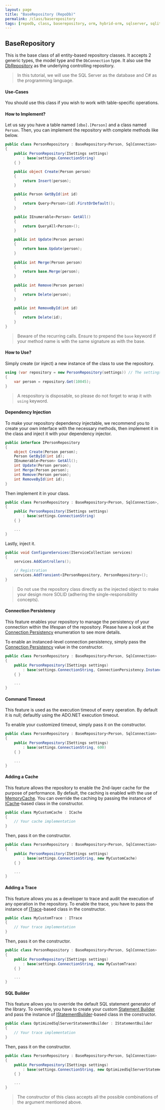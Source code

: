 ```yaml
---
layout: page
title: "BaseRepository (RepoDb)"
permalink: /class/baserepository
tags: [repodb, class, baserepository, orm, hybrid-orm, sqlserver, sqlite, mysql, postgresql]
---
```


## BaseRepository

This is the base class of all entity-based repository classes. It accepts 2 generic types, the model type and the `DbConnection` type. It also use the [DbRepository](/class/dbrepository) as the underlying controlling repository.

> In this tutorial, we will use the SQL Server as the database and C# as the programming language.

#### Use-Cases

You should use this class if you wish to work with table-specific operations.

#### How to Implement?

Let us say you have a table named `[dbo].[Person]` and a class named `Person`. Then, you can implement the repository with complete methods like below.

```csharp
public class PersonRepository : BaseRepository<Person, SqlConnection>
{
    public PersonRepository(ISettings settings)
        : base(settings.ConnectionString)
    { }

    public object Create(Person person)
    {
        return Insert(person);
    }

    public Person GetById(int id)
    {
        return Query<Person>(id).FirstOrDefault();
    }

    public IEnumerable<Person> GetAll()
    {
        return QueryAll<Person>();
    }

    public int Update(Person person)
    {
        return base.Update(person);
    }
    
    public int Merge(Person person)
    {
        return base.Merge(person);
    }
    
    public int Remove(Person person)
    {
        return Delete(person);
    }
    
    public int RemoveById(int id)
    {
        return Delete(id);
    }
}
```

> Beware of the recurring calls. Ensure to prepend the `base` keyword if your method name is with the same signature as with the base.

#### How to Use?

Simply create (or inject) a new instance of the class to use the repository.

```csharp
using (var repository = new PersonRepository(settings)) // The settings must be DI(ed) (or,the repository itself must be DI(ed))
{
    var person = repository.Get(10045);
}
```

> A respository is disposable, so please do not forget to wrap it with `using` keyword.

#### Dependency Injection

To make your repository dependency injectable, we recommend you to create your own interface with the necessary methods, then implement it in the class and inject it with your dependency injector.

```csharp
public interface IPersonRepository
{
    object Create(Person person);
    Person GetById(int id);
    IEnumerable<Person> GetAll();
    int Update(Person person);
    int Merge(Person person);
    int Remove(Person person);
    int RemoveById(int id);
}
```

Then implement it in your class.

```csharp
public class PersonRepository : BaseRepository<Person, SqlConnection>, IPersonRepository
{
    public PersonRepository(ISettings settings)
        : base(settings.ConnectionString)
    { }

    ...
}
```

Lastly, inject it.

```csharp
public void ConfigureServices(IServiceCollection services)
{
    services.AddControllers();

    // Registration
    services.AddTransient<IPersonRepository, PersonRepository>();
}
```

> Do not use the repository class directly as the injected object to make your design more SOLID (adhering the single-responsibility concepts).

#### Connection Persistency

This feature enables your repository to manage the persistency of your connection within the lifespan of the repository. Please have a look at the [Connection Persistency](/enumeration/connectionpersistency) enumeration to see more details.

To enable an instanced-level connection persistency, simply pass the [Connection Persistency](/enumeration/connectionpersistency#instance) value in the constructor.

```csharp
public class PersonRepository : BaseRepository<Person, SqlConnection>
{
    public PersonRepository(ISettings settings)
        : base(settings.ConnectionString, ConnectionPersistency.Instance)
    { }

    ...
}
```

#### Command Timeout

This feature is used as the execution timeout of every operation. By default it is null; defaultly using the ADO.NET execution timeout.

To enable your customized timeout, simply pass it on the constructor.

```csharp
public class PersonRepository : BaseRepository<Person, SqlConnection>
{
    public PersonRepository(ISettings settings)
        : base(settings.ConnectionString, 600)
    { }

    ...
}
```

#### Adding a Cache

This feature allows the repository to enable the 2nd-layer cache for the purpose of performance. By default, the caching is enabled with the use of [MemoryCache](/class/memorycache). You can override the caching by passing the instance of [ICache](/interface/icache)-based class in the constructor.

```csharp
public class MyCustomCache : ICache
{
    // Your cache implementation
}
```

Then, pass it on the constructor.

```csharp
public class PersonRepository : BaseRepository<Person, SqlConnection>
{
    public PersonRepository(ISettings settings)
        : base(settings.ConnectionString, new MyCustomCache)
    { }

    ...
}
```

#### Adding a Trace

This feature allows you as a developer to trace and audit the execution of any operation in the repository. To enable the trace, you have to pass the instance of [ITrace](/interface/itrace)-based class in the constructor.

```csharp
public class MyCustomTrace : ITrace
{
    // Your trace implementation
}
```

Then, pass it on the constructor.

```csharp
public class PersonRepository : BaseRepository<Person, SqlConnection>
{
    public PersonRepository(ISettings settings)
        : base(settings.ConnectionString, new MyCustomTrace)
    { }

    ...
}
```

#### SQL Builder

This feature allows you to override the default SQL statement generator of the library. To override, you have to create your custom [Statement Builder](/extensibility/statementbuilder) and pass the instance of [IStatementBuilder](/interface/istatementbuilder)-based class in the constructor.

```csharp
public class OptimizedSqlServerStatementBuilder : IStatementBuilder
{
    // Your trace implementation
}
```

Then, pass it on the constructor.

```csharp
public class PersonRepository : BaseRepository<Person, SqlConnection>
{
    public PersonRepository(ISettings settings)
        : base(settings.ConnectionString, new OptimizedSqlServerStatementBuilder)
    { }

    ...
}
```

> The constructor of this class accepts all the possible combinations of the argument mentioned above.